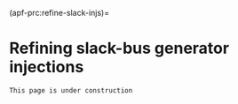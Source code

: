 (apf-prc:refine-slack-injs)=
# Refining slack-bus generator injections

```{caution}
This page is under construction
```
